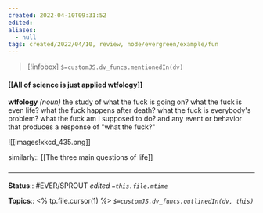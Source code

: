 ```yaml
---
created: 2022-04-10T09:31:52 
edited: 
aliases:
  - null
tags: created/2022/04/10, review, node/evergreen/example/fun
---
```

> [!infobox]
`$=customJS.dv_funcs.mentionedIn(dv)`

#### [[All of science is just applied wtfology]]

**wtfology** *(noun)* the study of what the fuck is going on? what the fuck is even life? what the fuck happens after death? what the fuck is everybody's problem? what the fuck am I supposed to do? and any event or behavior that produces a response of "what the fuck?"

![[images!xkcd_435.png]]

similarly:: [[The three main questions of life]]
### <hr class="footnote"/>

**Status**:: #EVER/SPROUT
*edited `=this.file.mtime`*

**Topics**:: <% tp.file.cursor(1) %>
*`$=customJS.dv_funcs.outlinedIn(dv, this)`*
